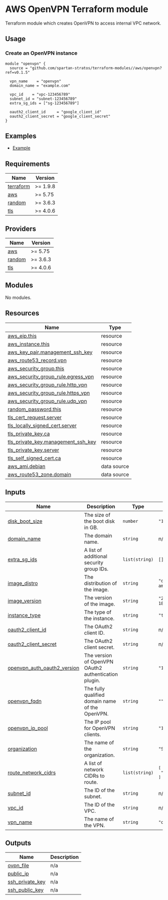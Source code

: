 # AWS OpenVPN Terraform module

Terraform module which creates OpenVPN to access internal VPC network.

## Usage

### Create an OpenVPN instance

```hcl
module "openvpn" {
  source = "github.com/spartan-stratos/terraform-modules//aws/openvpn?ref=v0.1.5"

  vpn_name    = "openvpn"
  domain_name = "example.com"

  vpc_id    = "vpc-123456789"
  subnet_id = "subnet-123456789"
  extra_sg_ids = ["sg-123456789"]

  oauth2_client_id     = "google_client_id"
  oauth2_client_secret = "google_client_secret"
}
```

## Examples

- [Example](./examples/complete/)

<!-- BEGIN_TF_DOCS -->
## Requirements

| Name                                                                      | Version  |
|---------------------------------------------------------------------------|----------|
| <a name="requirement_terraform"></a> [terraform](#requirement\_terraform) | >= 1.9.8 |
| <a name="requirement_aws"></a> [aws](#requirement\_aws)                   | >= 5.75  |
| <a name="requirement_random"></a> [random](#requirement\_random)          | >= 3.6.3 |
| <a name="requirement_tls"></a> [tls](#requirement\_tls)                   | >= 4.0.6 |

## Providers

| Name                                                       | Version  |
|------------------------------------------------------------|----------|
| <a name="provider_aws"></a> [aws](#provider\_aws)          | >= 5.75  |
| <a name="provider_random"></a> [random](#provider\_random) | >= 3.6.3 |
| <a name="provider_tls"></a> [tls](#provider\_tls)          | >= 4.0.6 |

## Modules

No modules.

## Resources

| Name                                                                                                                                  | Type        |
|---------------------------------------------------------------------------------------------------------------------------------------|-------------|
| [aws_eip.this](https://registry.terraform.io/providers/hashicorp/aws/latest/docs/resources/eip)                                       | resource    |
| [aws_instance.this](https://registry.terraform.io/providers/hashicorp/aws/latest/docs/resources/instance)                             | resource    |
| [aws_key_pair.management_ssh_key](https://registry.terraform.io/providers/hashicorp/aws/latest/docs/resources/key_pair)               | resource    |
| [aws_route53_record.vpn](https://registry.terraform.io/providers/hashicorp/aws/latest/docs/resources/route53_record)                  | resource    |
| [aws_security_group.this](https://registry.terraform.io/providers/hashicorp/aws/latest/docs/resources/security_group)                 | resource    |
| [aws_security_group_rule.egress_vpn](https://registry.terraform.io/providers/hashicorp/aws/latest/docs/resources/security_group_rule) | resource    |
| [aws_security_group_rule.http_vpn](https://registry.terraform.io/providers/hashicorp/aws/latest/docs/resources/security_group_rule)   | resource    |
| [aws_security_group_rule.https_vpn](https://registry.terraform.io/providers/hashicorp/aws/latest/docs/resources/security_group_rule)  | resource    |
| [aws_security_group_rule.udp_vpn](https://registry.terraform.io/providers/hashicorp/aws/latest/docs/resources/security_group_rule)    | resource    |
| [random_password.this](https://registry.terraform.io/providers/hashicorp/random/latest/docs/resources/password)                       | resource    |
| [tls_cert_request.server](https://registry.terraform.io/providers/hashicorp/tls/latest/docs/resources/cert_request)                   | resource    |
| [tls_locally_signed_cert.server](https://registry.terraform.io/providers/hashicorp/tls/latest/docs/resources/locally_signed_cert)     | resource    |
| [tls_private_key.ca](https://registry.terraform.io/providers/hashicorp/tls/latest/docs/resources/private_key)                         | resource    |
| [tls_private_key.management_ssh_key](https://registry.terraform.io/providers/hashicorp/tls/latest/docs/resources/private_key)         | resource    |
| [tls_private_key.server](https://registry.terraform.io/providers/hashicorp/tls/latest/docs/resources/private_key)                     | resource    |
| [tls_self_signed_cert.ca](https://registry.terraform.io/providers/hashicorp/tls/latest/docs/resources/self_signed_cert)               | resource    |
| [aws_ami.debian](https://registry.terraform.io/providers/hashicorp/aws/latest/docs/data-sources/ami)                                  | data source |
| [aws_route53_zone.domain](https://registry.terraform.io/providers/hashicorp/aws/latest/docs/data-sources/route53_zone)                | data source |

## Inputs

| Name                                                                                                                      | Description                                          | Type           | Default                               | Required |
|---------------------------------------------------------------------------------------------------------------------------|------------------------------------------------------|----------------|---------------------------------------|:--------:|
| <a name="input_disk_boot_size"></a> [disk\_boot\_size](#input\_disk\_boot\_size)                                          | The size of the boot disk in GB.                     | `number`       | `"10"`                                |    no    |
| <a name="input_domain_name"></a> [domain\_name](#input\_domain\_name)                                                     | The domain name.                                     | `string`       | n/a                                   |   yes    |
| <a name="input_extra_sg_ids"></a> [extra\_sg\_ids](#input\_extra\_sg\_ids)                                                | A list of additional security group IDs.             | `list(string)` | `[]`                                  |    no    |
| <a name="input_image_distro"></a> [image\_distro](#input\_image\_distro)                                                  | The distribution of the image.                       | `string`       | `"debian-12-amd64"`                   |    no    |
| <a name="input_image_version"></a> [image\_version](#input\_image\_version)                                               | The version of the image.                            | `string`       | `"20240717-1811"`                     |    no    |
| <a name="input_instance_type"></a> [instance\_type](#input\_instance\_type)                                               | The type of the instance.                            | `string`       | `"t3.micro"`                          |    no    |
| <a name="input_oauth2_client_id"></a> [oauth2\_client\_id](#input\_oauth2\_client\_id)                                    | The OAuth2 client ID.                                | `string`       | n/a                                   |   yes    |
| <a name="input_oauth2_client_secret"></a> [oauth2\_client\_secret](#input\_oauth2\_client\_secret)                        | The OAuth2 client secret.                            | `string`       | n/a                                   |   yes    |
| <a name="input_openvpn_auth_oauth2_version"></a> [openvpn\_auth\_oauth2\_version](#input\_openvpn\_auth\_oauth2\_version) | The version of OpenVPN OAuth2 authentication plugin. | `string`       | `"1.22.4"`                            |    no    |
| <a name="input_openvpn_fqdn"></a> [openvpn\_fqdn](#input\_openvpn\_fqdn)                                                  | The fully qualified domain name of the OpenVPN.      | `string`       | `""`                                  |    no    |
| <a name="input_openvpn_ip_pool"></a> [openvpn\_ip\_pool](#input\_openvpn\_ip\_pool)                                       | The IP pool for OpenVPN clients.                     | `string`       | `"10.8.0.0"`                          |    no    |
| <a name="input_organization"></a> [organization](#input\_organization)                                                    | The name of the organization.                        | `string`       | `"Spartan"`                           |    no    |
| <a name="input_route_network_cidrs"></a> [route\_network\_cidrs](#input\_route\_network\_cidrs)                           | A list of network CIDRs to route.                    | `list(string)` | <pre>[<br/>  "10.0.0.0/8"<br/>]</pre> |    no    |
| <a name="input_subnet_id"></a> [subnet\_id](#input\_subnet\_id)                                                           | The ID of the subnet.                                | `string`       | n/a                                   |   yes    |
| <a name="input_vpc_id"></a> [vpc\_id](#input\_vpc\_id)                                                                    | The ID of the VPC.                                   | `string`       | n/a                                   |   yes    |
| <a name="input_vpn_name"></a> [vpn\_name](#input\_vpn\_name)                                                              | The name of the VPN.                                 | `string`       | `"openvpn"`                           |    no    |

## Outputs

| Name                                                                                  | Description |
|---------------------------------------------------------------------------------------|-------------|
| <a name="output_ovpn_file"></a> [ovpn\_file](#output\_ovpn\_file)                     | n/a         |
| <a name="output_public_ip"></a> [public\_ip](#output\_public\_ip)                     | n/a         |
| <a name="output_ssh_private_key"></a> [ssh\_private\_key](#output\_ssh\_private\_key) | n/a         |
| <a name="output_ssh_public_key"></a> [ssh\_public\_key](#output\_ssh\_public\_key)    | n/a         |
